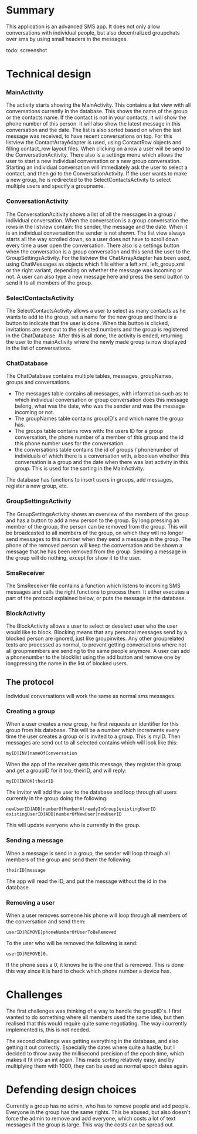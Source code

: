 # Summary
This application is an advanced SMS app. It does not only allow conversations with individual people, but also decentralized groupchats over sms by using small headers in the messages.

todo: screenshot

# Technical design
### MainActivity
The activity starts showing the MainActivity. This contains a list view with all conversations currently in the database. This shows the name of the group or the contacts name. If the contact is not in your contacts, it will show the phone number of this person. It will also show the latest message in this conversation and the date. The list is also sorted based on when the last message was received, to have recent conversations on top. For this listview the ContactArrayAdapter is used, using ContactRow objects and filling contact_row layout files. When clicking on a row a user will be send to the ConversationAcitivity. There also is a settings menu which allows the user to start a new individual conversation or a new group conversation. Starting an individual conversation will immediately ask the user to select a contact, and then go to the ConversationActivity. If the user wants to make a new group, he is redirected to the SelectContactsActivity to select multiple users and specify a groupname. 

### ConversationActivity
The ConversationAcitivity shows a list of all the messages in a group / individual conversation. When the conversation is a group conversation the rows in the listview contain: the sender, the message and the date. When it is an individual conversation the sender is not shown. The list view always starts all the way scrolled down, so a user does not have to scroll down every time a user open the conversation. There also is a settings button when the conversation is a group conversation and this send the user to the GroupSettingsActivity. For the listview the ChatArrayAdapter has been used, using ChatMessages as objects which fills either a left.xml, left_group.xml or the right variant, depending on whether the message was incoming or not. A user can also type a new message here and press the send button to send it to all members of the group.

### SelectContactsActivity
The SelectContactsActivity allows a user to select as many contacts as he wants to add to the group, set a name for the new group and there is a button to indicate that the user is done. When this button is clicked, invitations are sent out to the selected numbers and the group is registered in the ChatDatabase. After this is all done, the activity is ended, returning the user to the mainActivity where the newly made group is now displayed in the list of conversations. 

### ChatDatabase
The ChatDatabase contains multiple tables, messages, groupNames, groups and conversations. 

* The messages table contains all messages, with information such as: to which individual conversation or group conversation does this message belong, what was the date, who was the sender and was the message incoming or not. 
* The groupNames table contains groupID's and which name the group has.
* The groups table contains rows with: the users ID for a group conversation, the phone number of a member of this group and the id this phone number uses for the conversation.
* the conversations table contains the id of groups / phonenumber of individuals of which there is a conversation with, a boolean whether this conversation is a group and the date when there was last activity in this group. This is used for the sorting in the MainActivity.

The database has functions to insert users in groups, add messages, register a new group, etc.

### GroupSettingsActivity
The GroupSettingsActivity shows an overview of the members of the group and has a button to add a new person to the group. By long pressing an member of the group, the person can be removed from the group. This will be broadcasted to all members of the group, on which they will no longer send messages to this number when they send a message in the group. The phone of the removed person will keep the conversation and be shown a message that he has been removed from the group. Sending a message in the group will do nothing, except for show it to the user. 

### SmsReceiver
The SmsReceiver file contains a function which listens to incoming SMS messages and calls the right functions to process them. It either executes a part of the protocol explained below, or puts the message in the database. 

### BlockActivity
The BlockActivity allows a user to select or deselect user who the user would like to block. Blocking means that any personal messages send by a blocked person are ignored, just like groupinvites. Any other grouprelated texts are processed as normal, to prevent getting conversations where not all groupmembers are sending to the same people anymore. A user can add a phonenumber to the blocklist using the add button and remove one by longpressing the name in the list of blocked users.

## The protocol 
Individual conversations will work the same as normal sms messages. 

### Creating a group
When a user creates a new group, he first requests an identifier for this group from his database. This will be a number which increments every time the user creates a group or is invited to a group. This is myID. Then messages are send out to all selected contains which will look like this:
```
myID]INV]nameOfConversation
```
When the app of the receiver gets this message, they register this group and get a groupID for it too, theirID, and will reply:

```
myID]INVOK]theirID
```

The invitor will add the user to the database and loop through all users currently in the group doing the following:
```
newUserID]ADD]numberOfMemberAlreadyInGroup]existingUserID
existingUserID]ADD]numberOfNewUser]newUserID
```
This will update everyone who is currently in the group. 

### Sending a message
When a message is send in a group, the sender will loop through all members of the group and send them the following:
```
theirID]message
```

The app will read the ID, and put the message without the id in the database. 

### Removing a user
When a user removes someone his phone will loop through all members of the conversation and send them:
```
userID]REMOVE]phoneNumberOfUserToBeRemoved
```

To the user who will be removed the following is send: 
```
userID]REMOVE]0. 
```
If the phone sees a 0, it knows he is the one that is removed. This is done this way since it is hard to check which phone number a device has.

# Challenges
The first challenges was thinking of a way to handle the groupID's. I first wanted to do something where all members used the same idea, but then realised that this would require quite some negotiating. The way i currently implemented is, this is not needed. 

The second challenge was getting everything in the database, and also getting it out correctly. Especially the dates where quite a hastle, but I decided to throw away the millisecond precision of the epoch time, which makes it fit into an int again. This made sorting relatively easy, and by multiplying them with 1000, they can be used as normal epoch dates again. 

# Defending design choices
Currently a group has no admin, who has to remove people and add people. Everyone in the group has the same rights. This be abused, but also doesn't force the admin to remove and add everyone, which costs a lot of text messages if the group is large. This way the costs can be spread out. 